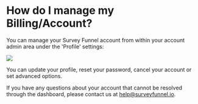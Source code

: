 # How do I manage my Billing/Account?

You can manage your Survey Funnel account from within your account admin area under the 'Profile' settings:

![](https://d33v4339jhl8k0.cloudfront.net/docs/assets/53974d6ce4b0c76107b109d1/images/592d884b0428634b4a3389a1/file-eYNvfs8usY.png)

You can update your profile, reset your password, cancel your account or set advanced options.

If you have any questions about your account that cannot be resolved through the dashboard, please contact us at [help@surveyfunnel.io](mailto:mailto:help@surveyfunnel.io).

